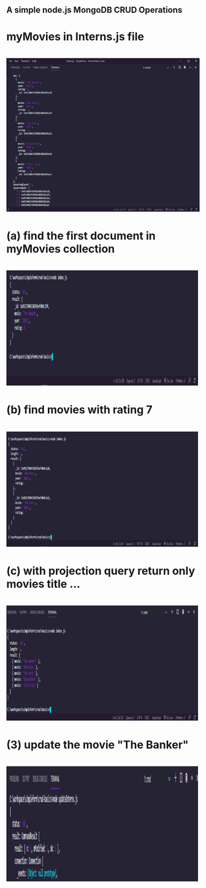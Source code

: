 ## A simple node.js MongoDB CRUD Operations

# myMovies in Interns.js file

# <img src="images/interns.png" width="600" height="400" />

# (a) find the first document in myMovies collection

# <img src="images/aa.png" width="500" height="300" />

# (b) find movies with rating 7

# <img src="images/bb.png" width="500" height="300" />

# (c) with projection query return only movies title ...

# <img src="images/cc.png" width="500" height="300" />

# (3) update the movie "The Banker"

# <img src="images/update.png" width="500" height="300" />

<!-- # <img src="images/aa.png" width="500" height="300" /> -->
